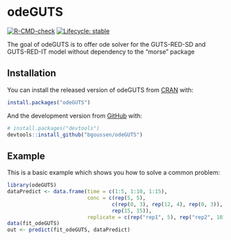 
<!-- README.md is generated from README.Rmd. Please edit that file -->

# odeGUTS

<!-- badges: start -->

[![R-CMD-check](https://github.com/bgoussen/odeGUTS/workflows/R-CMD-check/badge.svg)](https://github.com/bgoussen/odeGUTS/actions)
[![Lifecycle:
stable](https://img.shields.io/badge/lifecycle-stable-brightgreen.svg)](https://lifecycle.r-lib.org/articles/stages.html#stable)
<!-- badges: end -->

The goal of odeGUTS is to offer ode solver for the GUTS-RED-SD and
GUTS-RED-IT model without dependency to the “morse” package

## Installation

You can install the released version of odeGUTS from
[CRAN](https://CRAN.R-project.org) with:

``` r
install.packages("odeGUTS")
```

And the development version from [GitHub](https://github.com/) with:

``` r
# install.packages("devtools")
devtools::install_github("bgoussen/odeGUTS")
```

## Example

This is a basic example which shows you how to solve a common problem:

``` r
library(odeGUTS)
dataPredict <- data.frame(time = c(1:5, 1:10, 1:15), 
                          conc = c(rep(5, 5), 
                                  c(rep(0, 3), rep(12, 4), rep(0, 3)), 
                                  rep(15, 15)),  
                          replicate = c(rep("rep1", 5), rep("rep2", 10), rep("rep3", 15))) # Prepare data for forwards prediction
data(fit_odeGUTS)
out <- predict(fit_odeGUTS, dataPredict)
```

<!-- What is special about using `README.Rmd` instead of just `README.md`? You can include R chunks like so: -->
<!-- ```{r cars} -->
<!-- summary(cars) -->
<!-- ``` -->
<!-- You'll still need to render `README.Rmd` regularly, to keep `README.md` up-to-date. `devtools::build_readme()` is handy for this. You could also use GitHub Actions to re-render `README.Rmd` every time you push. An example workflow can be found here: <https://github.com/r-lib/actions/tree/master/examples>. -->
<!-- You can also embed plots, for example: -->
<!-- ```{r pressure, echo = FALSE} -->
<!-- plot(pressure) -->
<!-- ``` -->
<!-- In that case, don't forget to commit and push the resulting figure files, so they display on GitHub and CRAN. -->
